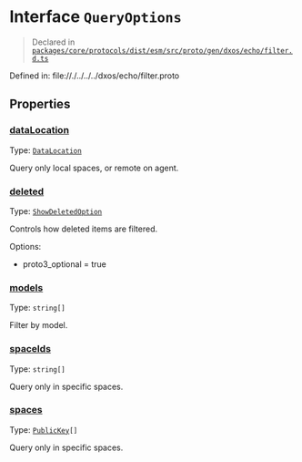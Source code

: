 # Interface `QueryOptions`
> Declared in [`packages/core/protocols/dist/esm/src/proto/gen/dxos/echo/filter.d.ts`]()

Defined in:
   file://./../../../dxos/echo/filter.proto
## Properties
### [dataLocation]()
Type: <code>[DataLocation](/api/@dxos/client/enums#DataLocation)</code>

Query only local spaces, or remote on agent.

### [deleted]()
Type: <code>[ShowDeletedOption](/api/@dxos/client/enums#ShowDeletedOption)</code>

Controls how deleted items are filtered.

Options:
  - proto3_optional = true

### [models]()
Type: <code>string[]</code>

Filter by model.

### [spaceIds]()
Type: <code>string[]</code>

Query only in specific spaces.

### [spaces]()
Type: <code>[PublicKey](/api/@dxos/client/classes/PublicKey)[]</code>

Query only in specific spaces.

    